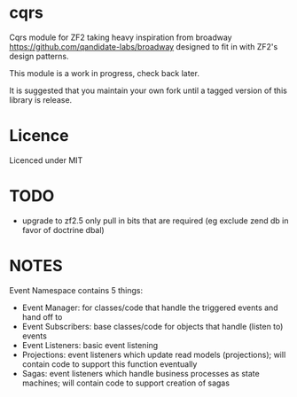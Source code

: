 # cqrs
Cqrs module for ZF2 taking heavy inspiration from broadway https://github.com/qandidate-labs/broadway designed to fit in with ZF2's design patterns.

This module is a work in progress, check back later.

It is suggested that you maintain your own fork until a tagged version of this library is release.

# Licence

Licenced under MIT 

# TODO

* upgrade to zf2.5 only pull in bits that are required (eg exclude zend db in favor of doctrine dbal)


# NOTES

Event Namespace contains 5 things:

- Event Manager: for classes/code that handle the triggered events and hand off to
- Event Subscribers: base classes/code for objects that handle (listen to) events
- Event Listeners: basic event listening
- Projections: event listeners which update read models (projections); will contain code to support this function eventually
- Sagas: event listeners which handle business processes as state machines; will contain code to support creation of sagas
